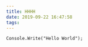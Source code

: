 ```yaml
---
title: HHHH
date: 2019-09-22 16:47:58
tags:
---
```



``` CSharp
Console.Write("Hello World");
```

